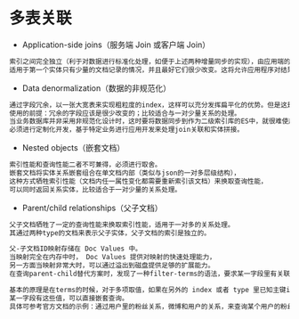 #  多表关联
* Application-side joins（服务端 Join 或客户端 Join）
```md
索引之间完全独立（利于对数据进行标准化处理，如便于上述两种增量同步的实现），由应用端的多次查询来实现近似关联关系查询。
适用于第一个实体只有少量的文档记录的情况，并且最好它们很少改变。这将允许应用程序对结果进行缓存，并避免经常运行第一次查询。
```
* Data denormalization（数据的非规范化）
```md
通过字段冗余，以一张大宽表来实现粗粒度的index，这样可以充分发挥扁平化的优势。但是这是以牺牲索引性能及灵活度为代价的。
使用的前提：冗余的字段应该是很少改变的；比较适合与一对少量关系的处理。
当业务数据库并非采用非规范化设计时，这时要将数据同步到作为二级索引库的ES中，就很难使用上述增量同步方案，
必须进行定制化开发，基于特定业务进行应用开发来处理join关联和实体拼接。
```
* Nested objects（嵌套文档）
```md
索引性能和查询性能二者不可兼得，必须进行取舍。
嵌套文档将实体关系嵌套组合在单文档内部（类似与json的一对多层级结构），
这种方式牺牲索引性能（文档内任一属性变化都需要重新索引该文档）来换取查询性能，
可以同时返回关系实体，比较适合于一对少量的关系处理。 
```
* Parent/child relationships（父子文档）
```md
父子文档牺牲了一定的查询性能来换取索引性能，适用于一对多的关系处理。
其通过两种type的文档来表示父子实体，父子文档的索引是独立的。

父-子文档ID映射存储在 Doc Values 中。
当映射完全在内存中时， Doc Values 提供对映射的快速处理能力，
另一方面当映射非常大时，可以通过溢出到磁盘提供足够的扩展能力。 
在查询parent-child替代方案时，发现了一种filter-terms的语法，要求某一字段里有关联实体的ID列表。

基本的原理是在terms的时候，对于多项取值，如果在另外的 index 或者 type 里已知主键id的情况下，
某一字段有这些值，可以直接嵌套查询。
具体可参考官方文档的示例：通过用户里的粉丝关系，微博和用户的关系，来查询某个用户的粉丝发表的微博列表。 
```